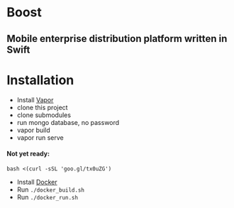 # Boost
## Mobile enterprise distribution platform written in Swift


# Installation

* Install [Vapor](https://vapor.github.io/documentation/getting-started/install-swift-3-ubuntu.html)  
* clone this project
* clone submodules
* run mongo database, no password
* vapor build
* vapor run serve


#### Not yet ready:

`bash <(curl -sSL 'goo.gl/tx0uZG')`


* Install [Docker](https://www.docker.com) 
* Run `./docker_build.sh`
* Run `./docker_run.sh`
